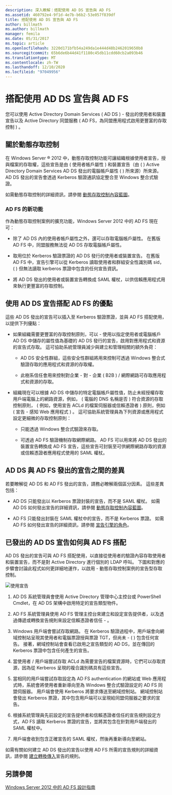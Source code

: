 ```yaml
---
description: 深入瞭解：搭配使用 AD DS 宣告與 AD FS
ms.assetid: 460792e4-9f1d-4e7b-b6b2-53e057f839df
title: 搭配使用 AD DS 宣告與 AD FS
author: billmath
ms.author: billmath
manager: femila
ms.date: 05/31/2017
ms.topic: article
ms.openlocfilehash: 3220d171bfb54a249da1e444d48b2462019650b8
ms.sourcegitcommit: 65b6de6b44d41f1180c45db11cdd60cb2a093b46
ms.translationtype: MT
ms.contentlocale: zh-TW
ms.lasthandoff: 12/10/2020
ms.locfileid: "97049956"
---
```

# <a name="using-ad-ds-claims-with-ad-fs"></a>搭配使用 AD DS 宣告與 AD FS


您可以使用 Active Directory Domain Services \( AD DS \) \- 發出的使用者和裝置宣告以及 Active Directory 同盟服務 \( AD FS，為同盟應用程式啟用更豐富的存取控制 \) 。

## <a name="about-dynamic-access-control"></a>關於動態存取控制
在 Windows Server &reg; 2012 中，動態存取控制功能可讓組織根據使用者宣告，授與檔案的存取權，這些宣告是由 \( 使用者帳戶屬性 \) 和裝置宣告（由 \( \) Active Directory Domain Services AD DS 發出的電腦帳戶屬性 \( \) 所來源）所來源。 AD DS 發出的宣告會透過 Kerberos 驗證通訊協定整合至 Windows 整合式驗證。

如需動態存取控制的詳細資訊，請參閱 [動態存取控制內容藍圖](../../solution-guides/Dynamic-Access-Control--Scenario-Overview.md#BKMK_APP)。

### <a name="whats-new-in-ad-fs"></a>AD FS 的新功能
作為動態存取控制案例的擴充功能，Windows Server 2012 中的 AD FS 現在可：

-   除了 AD DS 內的使用者帳戶屬性之外，還可以存取電腦帳戶屬性。 在舊版 AD FS 中，同盟服務無法從 AD DS 存取電腦帳戶屬性。

-   取用位於 Kerberos 驗證票證的 AD DS 發行的使用者或裝置宣告。 在舊版 AD FS 中，宣告引擎可以從 Kerberos 讀取使用者和群組安全性識別碼 sid， \( \) 但無法讀取 kerberos 票證中包含的任何宣告資訊。

-   將 AD DS 發出的使用者或裝置宣告轉換成 SAML 權杖，以供信賴應用程式用來執行更豐富的存取控制。

## <a name="benefits-of-using-ad-ds-claims-with-ad-fs"></a>使用 AD DS 宣告搭配 AD FS 的優點
這些 AD DS 發出的宣告可以插入至 Kerberos 驗證票證，並與 AD FS 搭配使用，以提供下列優點：

-   如果組織需要更豐富的存取控制原則，可以 \- 使用以指定使用者或電腦帳戶 AD DS 中儲存的屬性值為基礎的 AD DS 發行的宣告，啟用對應用程式和資源的宣告式存取。 這可協助系統管理員減少與建立和管理相關的額外負荷：

    -   AD DS 安全性群組，這些安全性群組將用來控制可透過 Windows 整合式驗證存取的應用程式和資源的存取權。

    -   此樹系信任會用來控制對企業 \- 對 \- 企業 \( B2B \) \/ 網際網路可存取應用程式和資源的存取。

-   組織現在可以根據 AD DS 中儲存的特定電腦帳戶屬性值，防止未經授權存取用戶端電腦上的網路資源，例如， \( 電腦的 DNS 名稱是否 \) 符合資源的存取控制原則， \( 例如，使用宣告 ACLd 的檔案伺服器或信賴憑證者 \) 原則，例如 \( 宣告 \- 感知 Web 應用程式 \) 。 這可協助系統管理員為下列資源或應用程式設定更細微的存取控制原則：

    -   只能透過 Windows 整合式驗證來存取。

    -   可透過 AD FS 驗證機制存取網際網路。 AD FS 可以用來將 AD DS 發出的裝置宣告轉換成 AD FS 宣告，這些宣告可封裝至可供網際網路存取的資源或信賴憑證者應用程式使用的 SAML 權杖。

## <a name="differences-between-ad-ds-and-ad-fs-issued-claims"></a>AD DS 與 AD FS 發出的宣告之間的差異
若要瞭解從 AD DS 和 AD FS 發出的宣告，請務必瞭解兩個區分因素。 這些差異包括：

-   AD DS 只能發出以 Kerberos 票證封裝的宣告，而不是 SAML 權杖。 如需 AD DS 如何發出宣告的詳細資訊，請參閱 [動態存取控制內容藍圖](../../solution-guides/Dynamic-Access-Control--Scenario-Overview.md#BKMK_APP)。

-   AD FS 只能發出封裝在 SAML 權杖中的宣告，而不是 Kerberos 票證。 如需 AD FS 如何發出宣告的詳細資訊，請參閱 [宣告引擎的角色](../../ad-fs/technical-reference/The-Role-of-the-Claims-Engine.md)。

## <a name="how-ad-ds-issued-claims-work-with-ad-fs"></a>已發出的 AD DS 宣告如何與 AD FS 搭配
AD DS 發出的宣告可與 AD FS 搭配使用，以直接從使用者的驗證內容存取使用者和裝置宣告，而不是對 Active Directory 進行個別的 LDAP 呼叫。 下圖和對應的步驟會討論此程式如何更詳細地運作，以啟用 \- 動態存取控制案例的宣告型存取控制。

![使用宣告](media/UsingADDSClaimswithADFS.gif)

1.  AD DS 系統管理員會使用 Active Directory 管理中心主控台或 PowerShell Cmdlet，在 AD DS 架構中啟用特定的宣告類型物件。

2.  AD FS 系統管理員使用 AD FS 管理主控台來建立和設定宣告提供者，以及透過傳遞或轉換宣告規則來設定信賴憑證者信任 \- 。

3.  Windows 用戶端會嘗試存取網路。 在 Kerberos 驗證過程中，用戶端會向網域控制站呈現其使用者和電腦票證授與票證 TGT，但尚未 \- \( \) 包含任何宣告。 接著，網域控制站會查看已啟用之宣告類型的 AD DS，並在傳回的 Kerberos 票證中包含任何產生的宣告。

4.  當使用者 \/ 用戶端嘗試存取 ACLd 為需要宣告的檔案資源時，它們可以存取資源，因為從 Kerberos 呈現的複合識別碼具有這些宣告。

5.  當相同的用戶端嘗試存取設定為 AD FS authentication 的網站或 Web 應用程式時，系統會將使用者重新導向至為 Windows 整合式驗證設定的 AD FS 同盟伺服器。 用戶端會使用 Kerberos 將要求傳送至網域控制站。 網域控制站會發出 Kerberos 票證，其中包含用戶端可以呈現給同盟伺服器之要求的宣告。

6.  根據系統管理員先前設定的宣告提供者和信賴憑證者信任的宣告規則設定方式，AD FS 讀取 Kerberos 票證的宣告，並將其包含在針對用戶端發出的 SAML 權杖中。

7.  用戶端會收到包含正確宣告的 SAML 權杖，然後再重新導向至網站。

如需有關如何建立 AD DS 發出的宣告以使用 AD FS 所需的宣告規則的詳細資訊，請參閱 [建立轉換傳入](../../ad-fs/operations/Create-a-Rule-to-Transform-an-Incoming-Claim.md)宣告的規則。

## <a name="see-also"></a>另請參閱
[Windows Server 2012 中的 AD FS 設計指南](AD-FS-Design-Guide-in-Windows-Server-2012.md)
